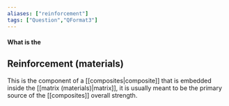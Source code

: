 ```yaml
---
aliases: ["reinforcement"]
tags: ["Question","QFormat3"]
---
```


#### What is the
## Reinforcement (materials)
This is the component of a [[composites|composite]] that is embedded inside the [[matrix (materials)|matrix]], it is usually meant to be the primary source of the [[composites]] overall strength.